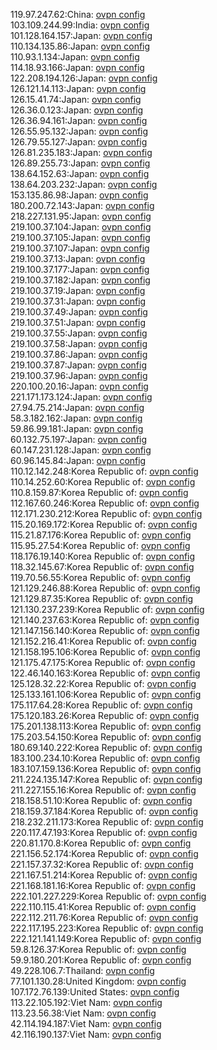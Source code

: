 119.97.247.62:China: [ovpn config](vpn/119_97_247_62.ovpn)  
103.109.244.99:India: [ovpn config](vpn/103_109_244_99.ovpn)  
101.128.164.157:Japan: [ovpn config](vpn/101_128_164_157.ovpn)  
110.134.135.86:Japan: [ovpn config](vpn/110_134_135_86.ovpn)  
110.93.1.134:Japan: [ovpn config](vpn/110_93_1_134.ovpn)  
114.18.93.166:Japan: [ovpn config](vpn/114_18_93_166.ovpn)  
122.208.194.126:Japan: [ovpn config](vpn/122_208_194_126.ovpn)  
126.121.14.113:Japan: [ovpn config](vpn/126_121_14_113.ovpn)  
126.15.41.74:Japan: [ovpn config](vpn/126_15_41_74.ovpn)  
126.36.0.123:Japan: [ovpn config](vpn/126_36_0_123.ovpn)  
126.36.94.161:Japan: [ovpn config](vpn/126_36_94_161.ovpn)  
126.55.95.132:Japan: [ovpn config](vpn/126_55_95_132.ovpn)  
126.79.55.127:Japan: [ovpn config](vpn/126_79_55_127.ovpn)  
126.81.235.183:Japan: [ovpn config](vpn/126_81_235_183.ovpn)  
126.89.255.73:Japan: [ovpn config](vpn/126_89_255_73.ovpn)  
138.64.152.63:Japan: [ovpn config](vpn/138_64_152_63.ovpn)  
138.64.203.232:Japan: [ovpn config](vpn/138_64_203_232.ovpn)  
153.135.86.98:Japan: [ovpn config](vpn/153_135_86_98.ovpn)  
180.200.72.143:Japan: [ovpn config](vpn/180_200_72_143.ovpn)  
218.227.131.95:Japan: [ovpn config](vpn/218_227_131_95.ovpn)  
219.100.37.104:Japan: [ovpn config](vpn/219_100_37_104.ovpn)  
219.100.37.105:Japan: [ovpn config](vpn/219_100_37_105.ovpn)  
219.100.37.107:Japan: [ovpn config](vpn/219_100_37_107.ovpn)  
219.100.37.13:Japan: [ovpn config](vpn/219_100_37_13.ovpn)  
219.100.37.177:Japan: [ovpn config](vpn/219_100_37_177.ovpn)  
219.100.37.182:Japan: [ovpn config](vpn/219_100_37_182.ovpn)  
219.100.37.19:Japan: [ovpn config](vpn/219_100_37_19.ovpn)  
219.100.37.31:Japan: [ovpn config](vpn/219_100_37_31.ovpn)  
219.100.37.49:Japan: [ovpn config](vpn/219_100_37_49.ovpn)  
219.100.37.51:Japan: [ovpn config](vpn/219_100_37_51.ovpn)  
219.100.37.55:Japan: [ovpn config](vpn/219_100_37_55.ovpn)  
219.100.37.58:Japan: [ovpn config](vpn/219_100_37_58.ovpn)  
219.100.37.86:Japan: [ovpn config](vpn/219_100_37_86.ovpn)  
219.100.37.87:Japan: [ovpn config](vpn/219_100_37_87.ovpn)  
219.100.37.96:Japan: [ovpn config](vpn/219_100_37_96.ovpn)  
220.100.20.16:Japan: [ovpn config](vpn/220_100_20_16.ovpn)  
221.171.173.124:Japan: [ovpn config](vpn/221_171_173_124.ovpn)  
27.94.75.214:Japan: [ovpn config](vpn/27_94_75_214.ovpn)  
58.3.182.162:Japan: [ovpn config](vpn/58_3_182_162.ovpn)  
59.86.99.181:Japan: [ovpn config](vpn/59_86_99_181.ovpn)  
60.132.75.197:Japan: [ovpn config](vpn/60_132_75_197.ovpn)  
60.147.231.128:Japan: [ovpn config](vpn/60_147_231_128.ovpn)  
60.96.145.84:Japan: [ovpn config](vpn/60_96_145_84.ovpn)  
110.12.142.248:Korea Republic of: [ovpn config](vpn/110_12_142_248.ovpn)  
110.14.252.60:Korea Republic of: [ovpn config](vpn/110_14_252_60.ovpn)  
110.8.159.87:Korea Republic of: [ovpn config](vpn/110_8_159_87.ovpn)  
112.167.60.246:Korea Republic of: [ovpn config](vpn/112_167_60_246.ovpn)  
112.171.230.212:Korea Republic of: [ovpn config](vpn/112_171_230_212.ovpn)  
115.20.169.172:Korea Republic of: [ovpn config](vpn/115_20_169_172.ovpn)  
115.21.87.176:Korea Republic of: [ovpn config](vpn/115_21_87_176.ovpn)  
115.95.27.54:Korea Republic of: [ovpn config](vpn/115_95_27_54.ovpn)  
118.176.19.140:Korea Republic of: [ovpn config](vpn/118_176_19_140.ovpn)  
118.32.145.67:Korea Republic of: [ovpn config](vpn/118_32_145_67.ovpn)  
119.70.56.55:Korea Republic of: [ovpn config](vpn/119_70_56_55.ovpn)  
121.129.246.88:Korea Republic of: [ovpn config](vpn/121_129_246_88.ovpn)  
121.129.87.35:Korea Republic of: [ovpn config](vpn/121_129_87_35.ovpn)  
121.130.237.239:Korea Republic of: [ovpn config](vpn/121_130_237_239.ovpn)  
121.140.237.63:Korea Republic of: [ovpn config](vpn/121_140_237_63.ovpn)  
121.147.156.140:Korea Republic of: [ovpn config](vpn/121_147_156_140.ovpn)  
121.152.216.41:Korea Republic of: [ovpn config](vpn/121_152_216_41.ovpn)  
121.158.195.106:Korea Republic of: [ovpn config](vpn/121_158_195_106.ovpn)  
121.175.47.175:Korea Republic of: [ovpn config](vpn/121_175_47_175.ovpn)  
122.46.140.163:Korea Republic of: [ovpn config](vpn/122_46_140_163.ovpn)  
125.128.32.22:Korea Republic of: [ovpn config](vpn/125_128_32_22.ovpn)  
125.133.161.106:Korea Republic of: [ovpn config](vpn/125_133_161_106.ovpn)  
175.117.64.28:Korea Republic of: [ovpn config](vpn/175_117_64_28.ovpn)  
175.120.183.26:Korea Republic of: [ovpn config](vpn/175_120_183_26.ovpn)  
175.201.138.113:Korea Republic of: [ovpn config](vpn/175_201_138_113.ovpn)  
175.203.54.150:Korea Republic of: [ovpn config](vpn/175_203_54_150.ovpn)  
180.69.140.222:Korea Republic of: [ovpn config](vpn/180_69_140_222.ovpn)  
183.100.234.10:Korea Republic of: [ovpn config](vpn/183_100_234_10.ovpn)  
183.107.159.136:Korea Republic of: [ovpn config](vpn/183_107_159_136.ovpn)  
211.224.135.147:Korea Republic of: [ovpn config](vpn/211_224_135_147.ovpn)  
211.227.155.16:Korea Republic of: [ovpn config](vpn/211_227_155_16.ovpn)  
218.158.51.10:Korea Republic of: [ovpn config](vpn/218_158_51_10.ovpn)  
218.159.37.184:Korea Republic of: [ovpn config](vpn/218_159_37_184.ovpn)  
218.232.211.173:Korea Republic of: [ovpn config](vpn/218_232_211_173.ovpn)  
220.117.47.193:Korea Republic of: [ovpn config](vpn/220_117_47_193.ovpn)  
220.81.170.8:Korea Republic of: [ovpn config](vpn/220_81_170_8.ovpn)  
221.156.52.174:Korea Republic of: [ovpn config](vpn/221_156_52_174.ovpn)  
221.157.37.32:Korea Republic of: [ovpn config](vpn/221_157_37_32.ovpn)  
221.167.51.214:Korea Republic of: [ovpn config](vpn/221_167_51_214.ovpn)  
221.168.181.16:Korea Republic of: [ovpn config](vpn/221_168_181_16.ovpn)  
222.101.227.229:Korea Republic of: [ovpn config](vpn/222_101_227_229.ovpn)  
222.110.115.41:Korea Republic of: [ovpn config](vpn/222_110_115_41.ovpn)  
222.112.211.76:Korea Republic of: [ovpn config](vpn/222_112_211_76.ovpn)  
222.117.195.223:Korea Republic of: [ovpn config](vpn/222_117_195_223.ovpn)  
222.121.141.149:Korea Republic of: [ovpn config](vpn/222_121_141_149.ovpn)  
59.8.126.37:Korea Republic of: [ovpn config](vpn/59_8_126_37.ovpn)  
59.9.180.201:Korea Republic of: [ovpn config](vpn/59_9_180_201.ovpn)  
49.228.106.7:Thailand: [ovpn config](vpn/49_228_106_7.ovpn)  
77.101.130.28:United Kingdom: [ovpn config](vpn/77_101_130_28.ovpn)  
107.172.76.139:United States: [ovpn config](vpn/107_172_76_139.ovpn)  
113.22.105.192:Viet Nam: [ovpn config](vpn/113_22_105_192.ovpn)  
113.23.56.38:Viet Nam: [ovpn config](vpn/113_23_56_38.ovpn)  
42.114.194.187:Viet Nam: [ovpn config](vpn/42_114_194_187.ovpn)  
42.116.190.137:Viet Nam: [ovpn config](vpn/42_116_190_137.ovpn)  
